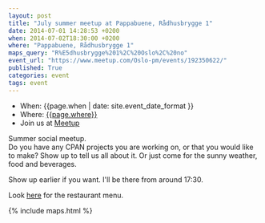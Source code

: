 ```yaml
---
layout: post
title: "July summer meetup at Pappabuene, Rådhusbr­ygge 1"
date: 2014-07-01 14:28:53 +0200
when: 2014-07-02T18:30:00 +0200
where: "Pappabuene, Rådhusbrygge 1"
maps_query: "R%E5dhusbrygge%201%2C%20Oslo%2C%20no"
event_url: "https://www.meetup.com/Oslo-pm/events/192350622/"
published: True
categories: event
tags: event
---
```


* When: {{page.when | date: site.event_date_format }}
* Where: [{{page.where}}]({{site.maps_url}}{{page.maps_query}})
* Join us at [Meetup]({{page.event_url}})

Summer social meetup.<br>Do you have any CPAN projects you are working on, or that you would like to make? Show up to tell us all about it. Or just come for the sunny weather, food and beverages.

Show up earlier if you want. I&#39;ll be there from around 17:30.

Look <a href="http://www.pappabuene.no/">here</a> for the restaurant menu.

{% include maps.html %}